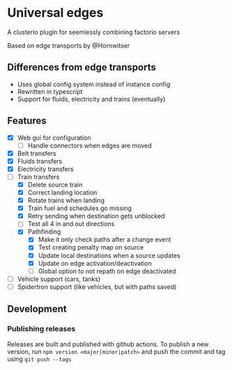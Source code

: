 # Universal edges

A clusterio plugin for seemlessly combining factorio servers

Based on edge transports by @Hornwitser

## Differences from edge transports
- Uses global config system instead of instance config
- Rewritten in typescript
- Support for fluids, electricity and trains (eventually)

## Features

- [x] Web gui for configuration
  - [ ] Handle connectors when edges are moved
- [x] Belt transfers
- [x] Fluids transfers
- [x] Electricity transfers
- [ ] Train transfers
  - [x] Delete source train
  - [x] Correct landing location
  - [x] Rotate trains when landing 
  - [x] Train fuel and schedules go missing
  - [x] Retry sending when destination gets unblocked
  - [ ] Test all 4 in and out directions
  - [x] Pathfinding
    - [x] Make it only check paths after a change event
    - [x] Test creating penalty map on source
    - [x] Update local destinations when a source updates
    - [x] Update on edge activation/deactivation
    - [ ] Global option to not repath on edge deactivated
- [ ] Vehicle support (cars, tanks)
- [ ] Spidertron support (like vehicles, but with paths saved)

## Development

### Publishing releases

Releases are built and published with github actions. To publish a new version, run `npm version <major|minor|patch>` and push the commit and tag using `git push --tags`
